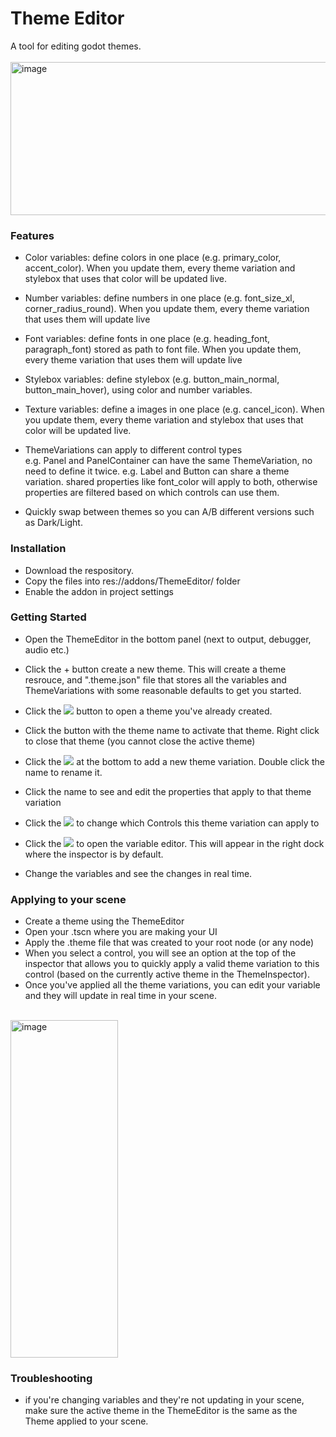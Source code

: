 # Theme Editor
A tool for editing godot themes. <br><br>
<img width="618" height="245" alt="image" src="https://github.com/user-attachments/assets/aa7437fb-26d2-435b-a901-12ee3a230dfd" />

### Features
- Color variables: define colors in one place (e.g. primary_color, accent_color). When you update them, every theme variation and stylebox that uses that color will be updated live. 
- Number variables: define numbers in one place (e.g. font_size_xl, corner_radius_round). When you update them, every theme variation that uses them will update live
- Font variables: define fonts in one place (e.g. heading_font, paragraph_font) stored as path to font file. When you update them, every theme variation that uses them will update live
- Stylebox variables: define stylebox (e.g. button_main_normal, button_main_hover), using color and number variables. 
- Texture variables: define a images in one place (e.g. cancel_icon). When you update them, every theme variation and stylebox that uses that color will be updated live.

- ThemeVariations can apply to different control types <br>
e.g. Panel and PanelContainer can have the same ThemeVariation, no need to define it twice. 
e.g. Label and Button can share a theme variation. shared properties like font_color will apply to both, otherwise properties are filtered based on which controls can use them.

- Quickly swap between themes so you can A/B different versions such as Dark/Light. 

### Installation
- Download the respository.
- Copy the files into res://addons/ThemeEditor/ folder
- Enable the addon in project settings<br>

### Getting Started
- Open the ThemeEditor in the bottom panel (next to output, debugger, audio etc.)
- Click the + button create a new theme. This will create a theme resrouce, and ".theme.json" file that stores all the variables and ThemeVariations with some reasonable defaults to get you started. 
- Click the <img src="icon_open.svg"> button to open a theme you've already created.
- Click the button with the theme name to activate that theme. Right click to close that theme (you cannot close the active theme)
- Click the <img src="icon_add.svg"> at the bottom to add a new theme variation. Double click the name to rename it.
- Click the name to see and edit the properties that apply to that theme variation
- Click the <img src="icon_edit.svg"> to change which Controls this theme variation can apply to

- Click the <img src="icon_settings.svg"> to open the variable editor. This will appear in the right dock where the inspector is by default.
- Change the variables and see the changes in real time.

### Applying to your scene
- Create a theme using the ThemeEditor
- Open your .tscn where you are making your UI
- Apply the .theme file that was created to your root node (or any node)
- When you select a control, you will see an option at the top of the inspector that allows you to quickly apply a valid theme variation to this control (based on the currently active theme in the ThemeInspector).
- Once you've applied all the theme variations, you can edit your variable and they will update in real time in your scene.
<br>
<img width="172" height="540" alt="image" src="https://github.com/user-attachments/assets/ff7a9605-6cfc-4253-98a9-de6cc1b1f4d5" />

### Troubleshooting
- if you're changing variables and they're not updating in your scene, make sure the active theme in the ThemeEditor is the same as the Theme applied to your scene.
